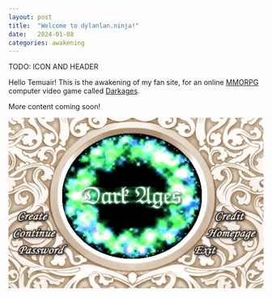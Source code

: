 ```yaml
---
layout: post
title:  "Welcome to dylanlan.ninja!"
date:   2024-01-08
categories: awakening
---
```


TODO: ICON AND HEADER

Hello Temuair! This is the awakening of my fan site, for an online [MMORPG](https://en.wikipedia.org/wiki/Massively_multiplayer_online_role-playing_game) computer video game called [Darkages](https://www.darkages.com).

More content coming soon!

![Darkages Login Screen](/assets/img/darkages/da-login-screen.png)

